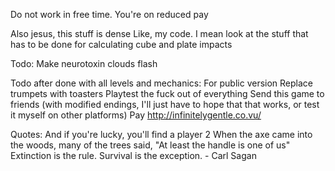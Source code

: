 Do not work in free time. You're on reduced pay

Also jesus, this stuff is dense
Like, my code. I mean look at the stuff that has to be done for calculating cube and plate impacts

Todo: <!-- Comment means it's been completed -->
	<!-- MAKE MORE LEVELS -->
	<!-- Make textures working (then figure out hitboxes) -->
	<!-- Have a better way of loading texture images
		Shouldn't be a manual way of loading them. There's definitely a better way.
		Ie: an array of strings of each name of the image and file
		Can be assigned using javascript object ["property"] syntax -->
		<!-- Do this as well for backgrounds (when time comes) -->
	<!-- Fix the fucking levels where the player doesn't fit. That's just stupid.  -->
	<!-- Make reset be a universal function, instead of a local one for each level -->
	<!-- Do textures for:
		Background
			In hindsight, should be one of the last things done
			Custom orient each image to be fitted to the map
			...It's OK to reuse the same background image right
			Rework the naming system
			Already used:
				Tower
				99
				Shine
				I don't feel so well
				Enough to go by
				Mission Street
				Say Uncle
				Harbor
				Feather Moon
				Daughter
				Watershed
				Stephen's Cross
				Radio
				Recessional
				Whatever you Want
				Kansas
				Momentum
				Last Snowfall
				Between
				Atheist Xmas Carol
			Should use:
				Lullaby for a Stormy Night
				Hope on fire
				Homecoming
				Hymn of Axciom
				Goodnight New York -->
		<!-- Player -->
		<!-- Critter -->
		<!-- Bug -->
		<!-- Wall -->
		<!-- Ice Wall -->
			<!-- Within, will have to have way of loading textures for ice wall. Maybe blocks, internal for loop. Shouldn't be hard, force dimensions to always be multiples of ten? -->
		<!-- Bread -->
		<!-- Goal -->
			<!-- Bread castle? -->
		<!-- Borders (Have different textures for different blocks)
			Perhaps the floor could be a football field?
			In hindsight, I kinda like black boxes -->
		<!-- Numbers -->
		<!--0
			1
			2
			3
			4
			5
			6
			7
			8
			9 -->
		<!-- Key -->
		<!-- Door -->
		<!-- Cube -->
		<!-- Plate -->
		<!-- Field -->
			<!-- For fields, gonna change the way that they work, ie. -->
			<!-- Probably have a sort of laser field implemented (see concept art) -->
			<!-- This is where animation might actually come in. When fields are opened, I'll render an image of an open field, and when closed, I'll render an image of a closed field (and set its height to a much smaller value, so collision still works) -->
	<!-- Make hud parts work: -->
		<!-- Level -->
		<!-- Level count -->
		<!-- Keys -->
		<!-- Keys count -->
		<!-- Bread -->
		<!-- Bread count -->
		<!-- Code for loading those numbers -->
	<!-- Perhaps the hud could be set up in a way such that it won't rerender itself unless something's changed? If FPS is an issue I'll set that up. -->
	<!-- ^^ that's a really good idea -->
	<!-- Make it so on death the body stays there. -->
	Make neurotoxin clouds flash
	<!-- Make spikes (advantageous for level 16 and 13) -->
	<!-- Make quotes be loaded from each individual bread, as opposed to from a quotes array -->
	<!-- Make bugs that can fly up and down -->
	<!-- Implement no-jump walls that don't have to be fields -->
	<!-- Raise height of doors to 70 pixels. 
		Levels affected:
			6
			7
			8
			12 -->
	<!-- There's an interesting glitch with corners. Worth checking out  -->
	<!-- Goal shouldn't be activated until keypress, like jump.
		Better user feel that way -->
	<!-- Fields should electrocute people -->
	<!-- Render cube being held in direction of movement -->
	<!-- Reset level on death -->
	<!-- There had better be an existential crisis somewhere in this thing	 -->
	<!-- Level information (ie name, optional paragraph) -->
		<!-- Updates title -->
		<!-- Updates paragraph about each level -->
			<!-- Add paragraphs to each level -->
		<!-- Updates paragraph about quote (after unlocking quote) -->
			<!-- Add paragraph about bread to each level -->
	<!-- Perhaps an innate reset function within each world level? -->
	<!-- Implement WASD support -->
	<!-- Perhaps make it so hit boxes don't necessarily have to line up with textures? -->
		<!-- Optional -->
	<!-- Redesign position/velocity calculation to be based off of time, not based on most recent animation frame
		See example from stim/sim, might be able to help. -->
	<!-- Perhaps put the entire world data object into its own file, just for simpler level design. 
		Make world.js purely for rendering
		Make entities.js purely for interactions (it's OK if this and world have some overlap)
		Make a new data.js purely for storing world data -->
	<!-- Perhaps all fields should have plates on both sides of them? For simplicity to the user -->
	<!-- Get rid of all the world[level].object.img properties -->
	<!-- Make fields work possible to work based on multiple pressure plates where only one has to be open -->
	<!-- Neuron Toxins -->
	<!-- Make goal.action() reset cubes, plates, keys, etc. (BUT NOT BREAD COUNT) -->
	<!-- More debug tools -->
	<!-- Implement quotes -->
	<!-- Implement snowman style banner announcements (useful for quotes given on picking up bread) -->
	<!-- Death animation -->
	<!-- Death counter for sure
		Try using cookies, ie
			document.cookie="username=John Smith; expires=Thu, 18 Dec 2013 12:00:00 UTC; path=/";
		Will have to test this with the server, as local file:// doesn't store cookies -->
	<!-- Loading bar -->
		<!-- Gonna have to be tested with putty on server, as file:// and local:// are way too fast to even see it -->
	<!-- ...Animations? -->
	<!-- Timer? -->
	<!-- Most recent quote? -->
		<!-- Perhaps a small paragraph at the bottom explaining it? I'd certainly like that for a few of them. -->

Todo after done with all levels and mechanics:
	<!-- MAKE SURE LEVELS ARE CLEAN -->
	<!-- Remove debug information (perhaps change it to console functionality?) -->
	For public version
		Replace trumpets with toasters
	Playtest the fuck out of everything
	Send this game to friends (with modified endings, I'll just have to hope that that works, or test it myself on other platforms)
	<!-- For shits and giggles in the future, I should make a gui/engine for building levels. Cause why not. -->
		<!-- FUCK YEA -->
	Pay http://infinitelygentle.co.vu/

Quotes:
	<!-- Listen with the intent to understand, not the intent to reply. -->
	<!-- People will forget what you said, people will forget what you did, but people will never forget how you made them feel. -->
	<!-- If you're going through hell, keep going. -->
	<!-- A person is defined not by how they treat their equals, but by how they treat their inferiors. -->
	<!-- You never know the truth, only a truth. -->
	<!-- The last hope of the damned is not for salvation. -->
	<!-- Beware the fury of a patient man -->
	<!-- War doesn't determine who is right, only who is left. -->
	<!-- Everyone is Player 1, and to them everyone else is an NPC -->
	And if you're lucky, you'll find a player 2
	<!-- Assumption is the mother of all fuckups -->
	When the axe came into the woods, many of the trees said, "At least the handle is one of us"
	Extinction is the rule. Survival is the exception. - Carl Sagan
	<!-- Confidence is quiet. Insecurities are loud. -->
	<!-- At the end of the game, the king and the pawn go back in the same box. -->
	<!-- Give a man a mask and he will show his true face.
		-Oscar Wilde -->
	<!-- "It is our choices that show us who we truly are, far more than our abilities." -->
	<!-- "A society grows great when old men plant trees whose shade they know they shall never sit in.” -->
	<!-- This too shall pass. -->
	<!-- "I read once that the Ancient Egyptians had fifty words for sand and the Eskimos had a hundred for snow. I wish I had a thousand words for love, but all that comes to mind is the way you move against me while you sleep.	And there are no words for that." -->
	<!-- First they laugh at you, then they ignore you, then they fight you, and then you win. Ghandi -->
	